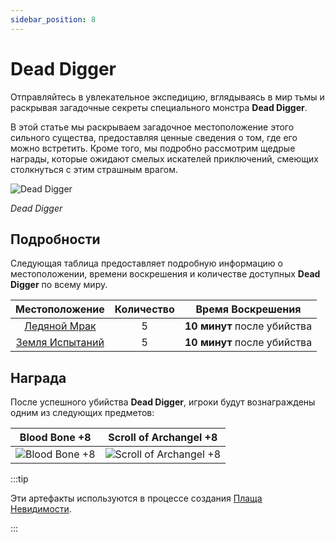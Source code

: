 ```yaml
---
sidebar_position: 8
---
```


# Dead Digger

Отправляйтесь в увлекательное экспедицию, вглядываясь в мир тьмы и раскрывая загадочные секреты специального монстра **Dead Digger**.

В этой статье мы раскрываем загадочное местоположение этого сильного существа, предоставляя ценные сведения о том, где его можно встретить. Кроме того, мы подробно рассмотрим щедрые награды, которые ожидают смелых искателей приключений, смеющих столкнуться с этим страшным врагом.

![Dead Digger](/img/monsters/special/others/dead-digger.jpg)

_Dead Digger_

## Подробности

Следующая таблица предоставляет подробную информацию о местоположении, времени воскрешения и количестве доступных **Dead Digger** по всему миру.

|             Местоположение              | Количество |      Время Воскрешения      |
| :-------------------------------------: | :--------: | :-------------------------: |
|     [Ледяной Мрак](/maps/icewrack)      |     5      | **10 минут** после убийства |
| [Земля Испытаний](/maps/land-of-trials) |     5      | **10 минут** после убийства |

## Награда

После успешного убийства **Dead Digger**, игроки будут вознаграждены одним из следующих предметов:

|                      Blood Bone +8                      |                          Scroll of Archangel +8                           |
| :-----------------------------------------------------: | :-----------------------------------------------------------------------: |
| ![Blood Bone +8](/img/items/invitations/blood-bone.png) | ![Scroll of Archangel +8](/img/items/invitations/scroll-of-archangel.png) |

:::tip

Эти артефакты используются в процессе создания [Плаща Невидимости](/crafting/invitations/invisibility-cloak).

:::
